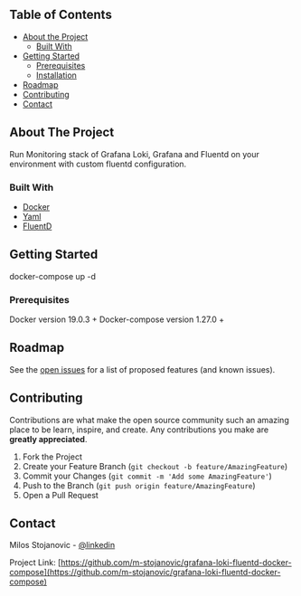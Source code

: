 <!-- TABLE OF CONTENTS -->
## Table of Contents

* [About the Project](#about-the-project)
  * [Built With](#built-with)
* [Getting Started](#getting-started)
  * [Prerequisites](#prerequisites)
  * [Installation](#installation)
* [Roadmap](#roadmap)
* [Contributing](#contributing)
* [Contact](#contact)


<!-- ABOUT THE PROJECT -->
## About The Project

Run Monitoring stack of Grafana Loki, Grafana and Fluentd on your environment with custom fluentd configuration.

### Built With

* [Docker](https://docker.com)
* [Yaml](https://yaml.com)
* [FluentD](https://fluentd.org)


## Getting Started

docker-compose up -d


### Prerequisites

Docker version 19.0.3 +
Docker-compose version 1.27.0 +

<!-- ROADMAP -->
## Roadmap

See the [open issues](https://github.com/m-stojanovic/grafana-loki-fluentd-docker-compose/issues) for a list of proposed features (and known issues).

<!-- CONTRIBUTING -->
## Contributing

Contributions are what make the open source community such an amazing place to be learn, inspire, and create. Any contributions you make are **greatly appreciated**.

1. Fork the Project
2. Create your Feature Branch (`git checkout -b feature/AmazingFeature`)
3. Commit your Changes (`git commit -m 'Add some AmazingFeature'`)
4. Push to the Branch (`git push origin feature/AmazingFeature`)
5. Open a Pull Request


<!-- CONTACT -->
## Contact

Milos Stojanovic - [@linkedin](https://www.linkedin.com/in/infomilosstojanovic/)

Project Link: [https://github.com/m-stojanovic/grafana-loki-fluentd-docker-compose](https://github.com/m-stojanovic/grafana-loki-fluentd-docker-compose)
